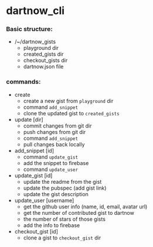 # dartnow_cli

### Basic structure:

* /~/dartnow_gists
  * playground dir
  * created_gists dir
  * checkout_gists dir
  * dartnow.json file
  
### commands:

* create
  * create a new gist from `playground` dir
  * command `add_snippet`
  * clone the updated gist to `created_gists`
* update [dir]
  * commit changes from git dir
  * push changes from git dir
  * command `add_snippet`
  * pull changes back locally
* add_snippet [id]
  * command `update_gist`
  * add the snippet to firebase
  * command `update_user`
* update_gist [id]
  * update the readme from the gist
  * update the pubspec (add gist link)
  * update the gist description
* update_user [username]
  * get the github user info (name, id, email, avatar url)
  * get the number of contributed gist to dartnow
  * the number of stars of those gists
  * add the info to firebase
* checkout_gist [id]
  * clone a gist to `checkout_gist` dir
